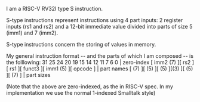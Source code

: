 I am a RISC-V RV32I type S instruction.

S-type instructions represent instructions using 4 part inputs: 2 register inputs (rs1 and rs2) and a 12-bit immediate value divided into parts of size 5 (imm1) and 7 (imm2).

S-type instructions concern the storing of values in memory.

My general instruction format -- and the parts of which I am composed -- is the folllowing:
31           25 24    20 19  15 14       12 11             7  6            0   | zero-index
[ imm2 (7) ][   rs2  ][  rs1  ][  funct3  ][  imm1 (5)  ][  opcode  ] | part names
[ (7)           ][ (5)     ][ (5)   ][(3)          ][ (5)             ][ (7)           ] | part sizes

(Note that the above are zero-indexed, as the in RISC-V spec. In my implementation we use the normal 1-indexed Smalltalk style)

